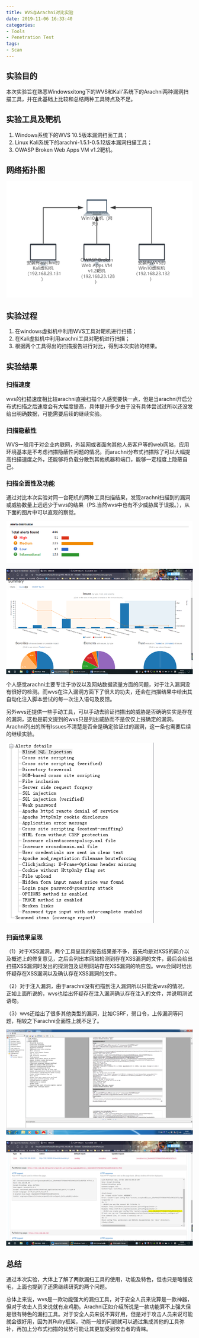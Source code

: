 ```yaml
---
title: WVS与Arachni对比实验
date: 2019-11-06 16:33:40
categories:
- Tools
- Penetration Test
tags:
- Scan
---
```

## 实验目的  

本次实验旨在熟悉Windowsxitong下的WVS和Kali’系统下的Arachni两种漏洞扫描工具，并在此基础上比较和总结两种工具特点及不足。

## 实验工具及靶机

1.	Windows系统下的WVS 10.5版本漏洞扫面工具；
2.	Linux Kali系统下的arachni-1.5.1-0.5.12版本漏洞扫描工具；
3.	OWASP Broken Web Apps VM v1.2靶机。

<!-- more -->

## 网络拓扑图

![实验网络拓扑图](/img/scan/scan1.png)

## 实验过程
1.	在windows虚拟机中利用WVS工具对靶机进行扫描；
2.	在Kali虚拟机中利用arachni工具对靶机进行扫描；
3.	根据两个工具得出的扫描报告进行对比，得到本次实验的结果。

## 实验结果

### 扫描速度

wvs的扫描速度相比较arachni直接扫描个人感觉要快一点，但是当arachni开启分布式扫描之后速度会有大幅度提高，具体提升多少由于没有具体尝试过所以还没发给出明确数据，可能需要后续的继续实验。

### 扫描隐蔽性

WVS一般用于对企业内联网，外延网或者面向其他人员客户等的web网站，应用环境基本是不考虑扫描隐蔽性问题的情况。而arachni分布式扫描除了可以大幅提高扫描速度之外，还能够将负载分散到其他机器和端口，能够一定程度上隐蔽自己。

### 扫描全面性及功能

通过对比本次实验对同一台靶机的两种工具扫描结果，发现arachni扫描到的漏洞或威胁数量上远远少于wvs的结果（PS.当然wvs中也有不少威胁属于误报。），从下面的图片中可以直观的察觉。

![WVS扫描结果概览](/img/scan/scan2.png)

![ arachni扫描结果概览（共45个Issues）](/img/scan/scan3.png)

个人感觉arachni主要专注于协议以及网站数据流量方面的问题，对于注入漏洞没有很好的检测。而wvs在注入漏洞方面下了很大的功夫，还会在扫描结果中给出其自动化注入脚本尝试的每一次注入语句及反馈。

另外wvs还提供一些手动工具，可以手动去验证扫描出的威胁是否确确实实是存在的漏洞，这也是前文提到的wvs只是列出威胁而不是仅仅上报确定的漏洞。Arachni列出的所有Issues不清楚是否全是确定验证过的漏洞，这一条也需要后续的继续实验。

![wvs扫描到的漏洞类型列表](/img/scan/scan4.png)

### 扫面结果呈现

（1）对于XSS漏洞，两个工具呈现的报告结果差不多，首先均是对XSS的简介以及概述上的修复意见，之后会列出本网站检测到存在XSS漏洞的文件，最后会给出扫描XSS漏洞时发出的探测包及证明网站存在XSS漏洞的响应包。wvs会同时给出怀疑存在XSS漏洞以及确认存在XSS漏洞的文件。

（2）对于注入漏洞，由于arachni没有扫描到注入漏洞所以只能说wvs的情况，正如上面所说的，wvs也给出怀疑存在注入漏洞确认存在注入的文件，并说明测试语句。

（3）wvs还给出了很多其他类型的漏洞，比如CSRF，弱口令，上传漏洞等问题，相较之下arachni全面性上就不足了。

![wvs扫描的请求及响应包](/img/scan/scan5.png)

![arachni扫描的请求及响应包](/img/scan/scan6.png)

## 总结
通过本次实验，大体上了解了两款漏扫工具的使用，功能及特色，但也只是略懂皮毛，上面也提到了还需继续研究的两个问题。

总体上来说，wvs是一款功能强大的漏扫工具，对于安全人员来说算是一款神器，但对于攻击人员来说就有点鸡肋。Arachni正如介绍所说是一款功能算不上强大但是很有特色的漏扫工具。对于安全人员来说不算好用，但是对于攻击人员来说可能就会很好用，因为其Ruby框架，功能一般的问题就可以通过集成其他的工具弥补，再加上分布式扫描的优势可能让其更加受到攻击者的青睐。
